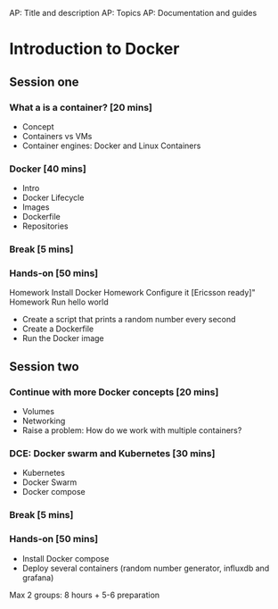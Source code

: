 AP: Title and description
AP: Topics
AP: Documentation and guides

# Introduction to Docker

## Session one

### What a is a container? [20 mins]

* Concept
* Containers vs VMs
* Container engines: Docker and Linux Containers

### Docker [40 mins]

* Intro
* Docker Lifecycle
* Images
* Dockerfile
* Repositories

### Break [5 mins]

### Hands-on [50 mins]

Homework Install Docker
Homework Configure it [Ericsson ready]"
Homework Run hello world

* Create a script that prints a random number every second
* Create a Dockerfile
* Run the Docker image

## Session two

### Continue with more Docker concepts [20 mins]

* Volumes
* Networking
* Raise a problem: How do we work with multiple containers?

### DCE: Docker swarm and Kubernetes [30 mins]

* Kubernetes
* Docker Swarm
* Docker compose

### Break [5 mins]

### Hands-on [50 mins]

* Install Docker compose
* Deploy several containers (random number generator, influxdb and grafana)

Max 2 groups: 8 hours + 5-6 preparation

